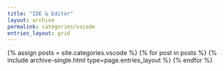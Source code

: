 ```yaml
---
title: "IDE & Editor"
layout: archive
permalink: categories/vscode
entries_layout: grid
---
```


{% assign posts = site.categories.vscode %}
{% for post in posts %} {% include archive-single.html type=page.entries_layout %} {% endfor %}
